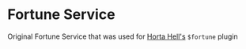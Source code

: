 # Fortune Service #

Original Fortune Service that was used for [Horta Hell's](https://github.com/codingteam/horta-hell) `$fortune` plugin
